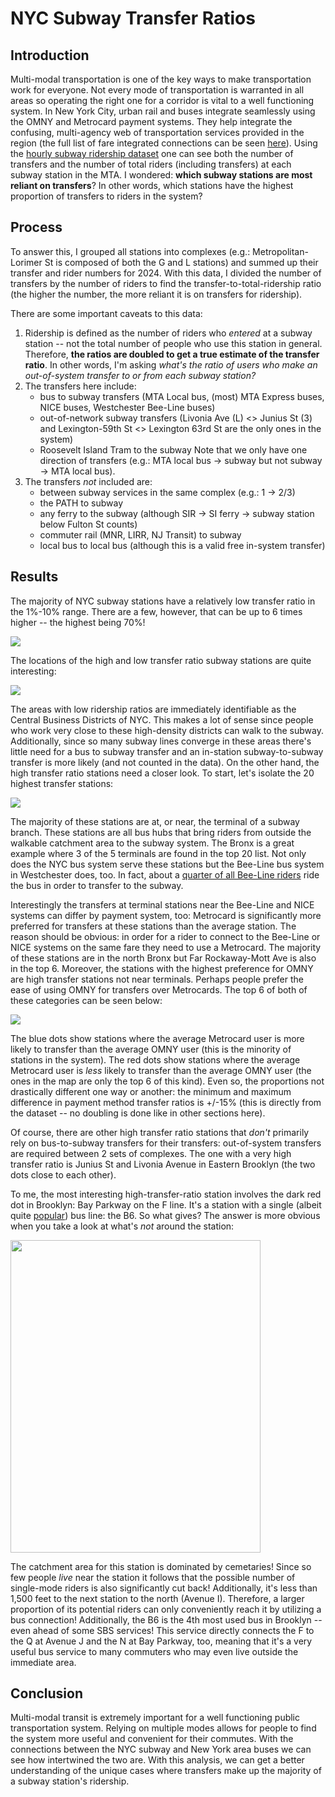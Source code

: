 # NYC Subway Transfer Ratios

## Introduction
Multi-modal transportation is one of the key ways to make transportation work for everyone. Not every mode of transportation is warranted in all areas so operating the right one for a corridor is vital to a well functioning system. In New York City, urban rail and buses integrate seamlessly using the OMNY and Metrocard payment systems. They help integrate the confusing, multi-agency web of transportation services provided in the region (the full list of fare integrated connections can be seen [here](https://en.wikipedia.org/wiki/New_York_City_transit_fares#Current_fares)). Using the [hourly subway ridership dataset](https://data.ny.gov/Transportation/MTA-Subway-Hourly-Ridership-2020-2024/wujg-7c2s/about_data) one can see both the number of transfers and the number of total riders (including transfers) at each subway station in the MTA. I wondered: **which subway stations are most reliant on transfers**? In other words, which stations have the highest proportion of transfers to riders in the system?  

## Process
To answer this, I grouped all stations into complexes (e.g.: Metropolitan-Lorimer St is composed of both the G and L stations) and summed up their transfer and rider numbers for 2024. With this data, I divided the number of transfers by the number of riders to find the transfer-to-total-ridership ratio (the higher the number, the more reliant it is on transfers for ridership). 

There are some important caveats to this data:
1. Ridership is defined as the number of riders who *entered* at a subway station -- not the total number of people who use this station in general. Therefore, **the ratios are doubled to get a true estimate of the transfer ratio**. In other words, I'm asking *what's the ratio of users who make an out-of-system transfer to or from each subway station?*
2. The transfers here include:
    - bus to subway transfers (MTA Local bus, (most) MTA Express buses, NICE buses, Westchester Bee-Line buses)
    - out-of-network subway transfers (Livonia Ave (L) <> Junius St (3) and Lexington-59th St <> Lexington 63rd St are the only ones in the system)
    - Roosevelt Island Tram to the subway
    Note that we only have one direction of transfers (e.g.: MTA local bus -> subway but not subway -> MTA local bus).
3. The transfers *not* included are:
    - between subway services in the same complex (e.g.: 1 -> 2/3)
    - the PATH to subway
    - any ferry to the subway (although SIR -> SI ferry -> subway station below Fulton St counts)
    - commuter rail (MNR, LIRR, NJ Transit) to subway
    - local bus to local bus (although this is a valid free in-system transfer)
 
## Results
The majority of NYC subway stations have a relatively low transfer ratio in the 1%-10% range. There are a few, however, that can be up to 6 times higher -- the highest being 70%! 

![](saved_data/distribution_of_station_transfer_ratios.png)

The locations of the high and low transfer ratio subway stations are quite interesting: 

![](saved_data/all_station_transfer_ratios.png)

The areas with low ridership ratios are immediately identifiable as the Central Business Districts of NYC. This makes a lot of sense since people who work very close to these high-density districts can walk to the subway. Additionally, since so many subway lines converge in these areas there's little need for a bus to subway transfer and an in-station subway-to-subway transfer is more likely (and not counted in the data). On the other hand, the high transfer ratio stations need a closer look. To start, let's isolate the 20 highest transfer stations: 

![](saved_data/top_20_station_transfer_ratios.png)

The majority of these stations are at, or near, the terminal of a subway branch. These stations are all bus hubs that bring riders from outside the walkable catchment area to the subway system. The Bronx is a great example where 3 of the 5 terminals are found in the top 20 list. Not only does the NYC bus system serve these stations but the Bee-Line bus system in Westchester does, too. In fact, about a [quarter of all Bee-Line riders](https://tstc.org/wp-content/uploads/2024/07/2024-07-08_Buzz-on-the-Bee-Line-2.0.pdf) ride the bus in order to transfer to the subway. 

Interestingly the transfers at terminal stations near the Bee-Line and NICE systems can differ by payment system, too: Metrocard is significantly more preferred for transfers at these stations than the average station. The reason should be obvious: in order for a rider to connect to the Bee-Line or NICE systems on the same fare they need to use a Metrocard. The majority of these stations are in the north Bronx but Far Rockaway-Mott Ave is also in the top 6. Moreover, the stations with the highest preference for OMNY are high transfer stations not near terminals. Perhaps people prefer the ease of using OMNY for transfers over Metrocards. The top 6 of both of these categories can be seen below: 

![](saved_data/station_transfer_ratios_by_payment.png)

The blue dots show stations where the average Metrocard user is more likely to transfer than the average OMNY user (this is the minority of stations in the system). The red dots show stations where the average Metrocard user is *less* likely to transfer than the average OMNY user (the ones in the map are only the top 6 of this kind). Even so, the proportions not drastically different one way or another: the minimum and maximum difference in payment method transfer ratios is +/-15% (this is directly from the dataset -- no doubling is done like in other sections here).   

Of course, there are other high transfer ratio stations that *don't* primarily rely on bus-to-subway transfers for their transfers: out-of-system transfers are required between 2 sets of complexes. The one with a very high transfer ratio is Junius St and Livonia Avenue in Eastern Brooklyn (the two dots close to each other). 

To me, the most interesting high-transfer-ratio station involves the dark red dot in Brooklyn: Bay Parkway on the F line. It's a station with a single (albeit quite [popular](https://www.mta.info/document/113336)) bus line: the B6. So what gives? The answer is more obvious when you take a look at what's *not* around the station: 

<img src="saved_data/Bay_Pkwy_screenshot.png" width="400" height="500">

The catchment area for this station is dominated by cemetaries! Since so few people *live* near the station it follows that the possible number of single-mode riders is also significantly cut back! Additionally, it's less than 1,500 feet to the next station to the north (Avenue I). Therefore, a larger proportion of its potential riders can only conveniently reach it by utilizing a bus connection! Additionally, the B6 is the 4th most used bus in Brooklyn -- even ahead of some SBS services! This service directly connects the F to the Q at Avenue J and the N at Bay Parkway, too, meaning that it's a very useful bus service to many commuters who may even live outside the immediate area.  

## Conclusion
Multi-modal transit is extremely important for a well functioning public transportation system. Relying on multiple modes allows for people to find the system more useful and convenient for their commutes. With the connections between the NYC subway and New York area buses we can see how intertwined the two are. With this analysis, we can get a better understanding of the unique cases where transfers make up the majority of a subway station's ridership. 
